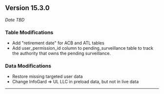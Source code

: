 
## Version 15.3.0
_Date TBD_

### Table Modifications
* Add "retirement date" for ACB and ATL tables
* Add user_permission_id column to pending_surveillance table to track the authority that owns the pending surveillance.

### Data Modifications
* Restore missing targeted user data
* Change InfoGard => UL LLC in preload data, but not in live data

---
